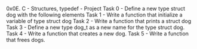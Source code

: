 0x0E. C - Structures, typedef - Project
Task 0 - Define a new type struct dog with the following elements
Task 1 - Write a function that initialize a variable of type struct dog
Task 2 - Write a function that prints a struct dog
Task 3 - Define a new type dog_t as a new name for the type struct dog.
Task 4 - Write a function that creates a new dog.
Task 5 - Write a function that frees dogs.
